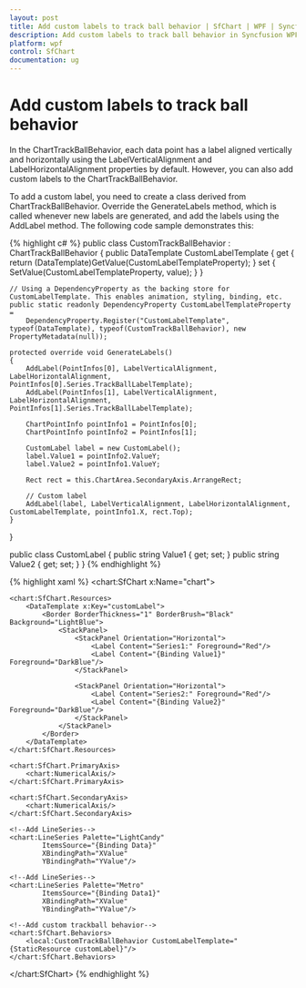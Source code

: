 ```yaml
---
layout: post
title: Add custom labels to track ball behavior | SfChart | WPF | Syncfusion
description: Add custom labels to track ball behavior in Syncfusion WPF Chart (SfChart) control, its elements and more.
platform: wpf
control: SfChart
documentation: ug
---
```


# Add custom labels to track ball behavior

In the ChartTrackBallBehavior, each data point has a label aligned vertically and horizontally using the LabelVerticalAlignment and LabelHorizontalAlignment properties by default. However, you can also add custom labels to the ChartTrackBallBehavior.

To add a custom label, you need to create a class derived from ChartTrackBallBehavior. Override the GenerateLabels method, which is called whenever new labels are generated, and add the labels using the AddLabel method. The following code sample demonstrates this:

{% highlight c# %}
public class CustomTrackBallBehavior : ChartTrackBallBehavior
{
    public DataTemplate CustomLabelTemplate
    {
        get { return (DataTemplate)GetValue(CustomLabelTemplateProperty); }
        set { SetValue(CustomLabelTemplateProperty, value); }
    }

    // Using a DependencyProperty as the backing store for CustomLabelTemplate. This enables animation, styling, binding, etc.
    public static readonly DependencyProperty CustomLabelTemplateProperty =
        DependencyProperty.Register("CustomLabelTemplate", typeof(DataTemplate), typeof(CustomTrackBallBehavior), new PropertyMetadata(null));

    protected override void GenerateLabels()
    {
        AddLabel(PointInfos[0], LabelVerticalAlignment, LabelHorizontalAlignment, PointInfos[0].Series.TrackBallLabelTemplate);
        AddLabel(PointInfos[1], LabelVerticalAlignment, LabelHorizontalAlignment, PointInfos[1].Series.TrackBallLabelTemplate);

        ChartPointInfo pointInfo1 = PointInfos[0];
        ChartPointInfo pointInfo2 = PointInfos[1];

        CustomLabel label = new CustomLabel();
        label.Value1 = pointInfo2.ValueY;
        label.Value2 = pointInfo1.ValueY;

        Rect rect = this.ChartArea.SecondaryAxis.ArrangeRect;

        // Custom label
        AddLabel(label, LabelVerticalAlignment, LabelHorizontalAlignment, CustomLabelTemplate, pointInfo1.X, rect.Top);
    }
}

public class CustomLabel
{
    public string Value1 { get; set; }
    public string Value2 { get; set; }
}
{% endhighlight %}

{% highlight xaml %}
<chart:SfChart x:Name="chart">

    <chart:SfChart.Resources>
        <DataTemplate x:Key="customLabel">
            <Border BorderThickness="1" BorderBrush="Black" Background="LightBlue">
                <StackPanel>
                    <StackPanel Orientation="Horizontal">
                        <Label Content="Series1:" Foreground="Red"/>
                        <Label Content="{Binding Value1}" Foreground="DarkBlue"/>
                    </StackPanel>

                    <StackPanel Orientation="Horizontal">
                        <Label Content="Series2:" Foreground="Red"/>
                        <Label Content="{Binding Value2}" Foreground="DarkBlue"/>
                    </StackPanel>
                </StackPanel>
            </Border>
        </DataTemplate>
    </chart:SfChart.Resources>

    <chart:SfChart.PrimaryAxis>
        <chart:NumericalAxis/>
    </chart:SfChart.PrimaryAxis>
    
    <chart:SfChart.SecondaryAxis>
        <chart:NumericalAxis/>
    </chart:SfChart.SecondaryAxis>

    <!--Add LineSeries-->
    <chart:LineSeries Palette="LightCandy"
            ItemsSource="{Binding Data}" 
            XBindingPath="XValue"                            
            YBindingPath="YValue"/>

    <!--Add LineSeries-->
    <chart:LineSeries Palette="Metro"
            ItemsSource="{Binding Data1}"                             
            XBindingPath="XValue"                            
            YBindingPath="YValue"/>

    <!--Add custom trackball behavior-->
    <chart:SfChart.Behaviors>
        <local:CustomTrackBallBehavior CustomLabelTemplate="{StaticResource customLabel}"/>
    </chart:SfChart.Behaviors>

</chart:SfChart>
{% endhighlight %}
